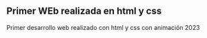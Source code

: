 ## Primer WEb realizada en html y css


Primer desarrollo web realizado con html y css con animación 2023